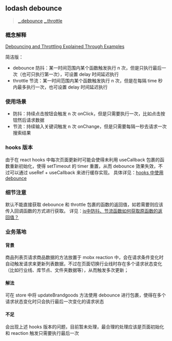 ## lodash debounce
> [_.debounce](https://www.lodashjs.com/docs/lodash.debounce)
> [_.throttle](https://www.lodashjs.com/docs/lodash.throttle)

### 概念解释
[Debouncing and Throttling Explained Through Examples](https://css-tricks.com/debouncing-throttling-explained-examples/)

简洁版：
- debounce 防抖：某一时间范围内某个函数触发执行 n 次，但是只执行最后一次（也可只执行第一次），可设置 delay 时间延迟执行
- throttle 节流：某一时间范围内某个函数触发执行 n 次，但是在每隔 time 秒内最多执行一次，也可设置 delay 时间延迟执行

### 使用场景
- 防抖：持续点击按钮会触发 n 次 onClick，但是只需要执行一次，比如点击按钮然后请求数据
- 节流：持续输入关键词触发 n 次 onChange，但是只需要每隔一秒去请求一次搜索结果

### hooks 版本
由于在 react hooks 中每次页面更新时可能会使得未利用 useCallback 包裹的函数重新初始化，使得 setTimeout 的 timer 重置，从而 debounce 效果失效，不过可以通过 useRef + useCallback 来进行缓存实现。
具体详见：[hooks 中使用 debounce](https://www.jianshu.com/p/25c2509b3e6c)

### 细节注意
默认不能直接获取 debounce 和 throttle 包裹的函数的返回值，如若需要则应该传入回调函数的方式进行获取。
详见：[js中防抖、节流函数如何获取原函数的返回值？](https://segmentfault.com/q/1010000039894940)

### 业务落地
#### 背景
商品列表页请求商品数据的方法放置于 mobx reaction 中，会在请求条件变化时自动触发请求来更新列表数据，不过在页面切换行业线时存在多个请求状态变化（比如行业线、库节点、文件夹数据等），从而触发多次更新；

#### 解法
可在 store 中将 updateBrandgoods 方法使用 debounce 进行包裹，使得在多个请求状态变化时只会执行最后一次变化的请求状态

#### 不足
会出现上述 hooks 版本的问题，目前暂未处理，最合理的处理应该是页面初始化和 reaction 触发只需要执行最后一次
